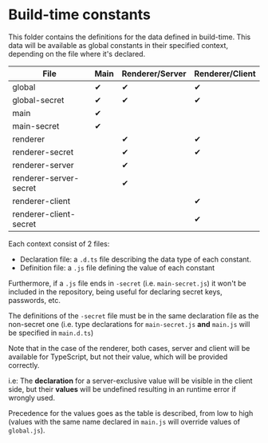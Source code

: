 # Build-time constants

This folder contains the definitions for the data defined in build-time. This data will be available as global constants in their specified context, depending on the file where it's declared.

| File                   | Main | Renderer/Server | Renderer/Client |
| ---------------------- | ---- | --------------- | --------------- |
| global                 | ✔    | ✔               | ✔               |
| global-secret          | ✔    | ✔               | ✔               |
| main                   | ✔    |                 |                 |
| main-secret            | ✔    |                 |                 |
| renderer               |      | ✔               | ✔               |
| renderer-secret        |      | ✔               | ✔               |
| renderer-server        |      | ✔               |                 |
| renderer-server-secret |      | ✔               |                 |
| renderer-client        |      |                 | ✔               |
| renderer-client-secret |      |                 | ✔               |

Each context consist of 2 files:

- Declaration file: a `.d.ts` file describing the data type of each constant.
- Definition file: a `.js` file defining the value of each constant

Furthermore, if a `.js` file ends in `-secret` (i.e. `main-secret.js`) it won't be included in the repository, being useful for declaring secret keys, passwords, etc.

The definitions of the `-secret` file must be in the same declaration file as the non-secret one (i.e. type declarations for `main-secret.js` **and** `main.js` will be specified in `main.d.ts`)

Note that in the case of the renderer, both cases, server and client will be available for TypeScript, but not their value, which will be provided correctly.

i.e: The **declaration** for a server-exclusive value will be visible in the client side, but their **values** will be undefined resulting in an runtime error if wrongly used.

Precedence for the values goes as the table is described, from low to high (values with the same name declared in `main.js` will override values of `global.js`).
